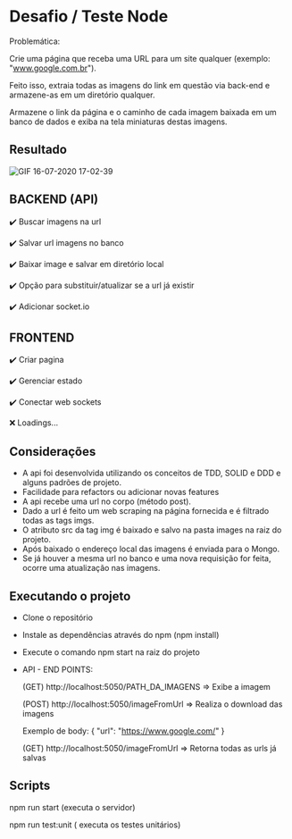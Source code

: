 # Desafio / Teste Node

Problemática:

Crie uma página que receba uma URL para um site qualquer (exemplo: "www.google.com.br"). 

Feito isso, extraia todas as imagens do link em questão via back-end e armazene-as em um diretório qualquer.

Armazene o link da página e o caminho de cada imagem baixada em um banco de dados e exiba na tela miniaturas destas imagens.

## Resultado

![GIF 16-07-2020 17-02-39](https://user-images.githubusercontent.com/35817813/87717728-4035c700-c787-11ea-8202-7cdb1199b42d.gif)



## BACKEND (API)


✔️ Buscar imagens na url

✔️ Salvar url imagens no banco

✔️ Baixar image e salvar em diretório local

✔️  Opção para substituir/atualizar se a url já existir

✔️ Adicionar socket.io


## FRONTEND

✔️ Criar pagina

✔️ Gerenciar estado

✔️ Conectar web sockets

❌ Loadings...


## Considerações ##

- A api foi desenvolvida utilizando os conceitos de TDD, SOLID e DDD e alguns padrões de projeto.
- Facilidade para refactors ou adicionar novas features
- A api recebe uma url no corpo (método post).
- Dado a url é feito um web scraping na página fornecida e é filtrado todas as tags imgs.
- O atributo src da tag img é baixado e salvo na pasta images na raiz do projeto.
- Após baixado o endereço local das imagens é enviada para o Mongo.
- Se já houver a mesma url no banco e uma nova requisição for feita, ocorre uma atualização nas imagens.


## Executando o projeto ##

- Clone o repositório
- Instale as dependências através do npm (npm install)
- Execute o comando npm start na raiz do projeto

- API - END POINTS: 


  (GET) http://localhost:5050/PATH_DA_IMAGENS => Exibe a imagem
  
  
  (POST) http://localhost:5050/imageFromUrl =>  Realiza o download das imagens
  
    Exemplo de body: 
	    {
		    "url": "https://www.google.com/"
	    }
    
    
  (GET) http://localhost:5050/imageFromUrl => Retorna todas as urls já salvas

  

## Scripts
  npm run start (executa o servidor)
  
  npm run test:unit ( executa os testes unitários)
